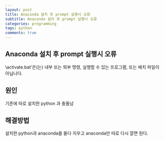 ```yaml
---
layout: post
title: Anaconda 설치 후 prompt 실행시 오류
subtitle: Anaconda 설치 후 prompt 실행시 오류
categories: programming
tags: python
comments: true
---
```


## Anaconda 설치 후 prompt 실행시 오류

\activate.bat'은(는) 내부 또는 외부 명령, 실행할 수 있는 프로그램, 또는
배치 파일이 아닙니다.

## 원인

기존에 따로 설치한 python 과 충돌남

## 해결방법

설치한 python과 anaconda를 둘다 지우고 anaconda만 따로 다시 깔면 된다. 